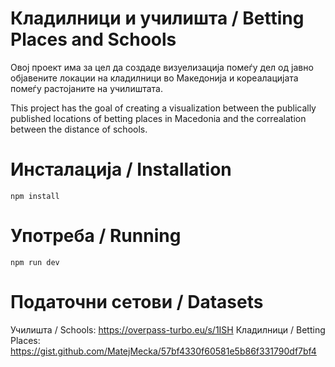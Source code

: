 # Кладилници и училишта / Betting Places and Schools

Овој проект има за цел да создаде визуелизација помеѓу дел од јавно објавените локации на кладилници во Македонија и кореалацијата помеѓу растојаните на училиштата.

This project has the goal of creating a visualization between the publically published locations of betting places in Macedonia and the correalation between the distance of schools.

# Инсталација / Installation 


`npm install`

# Употреба / Running

`npm run dev`

# Податочни сетови / Datasets

Училишта / Schools: https://overpass-turbo.eu/s/1ISH
Кладилници / Betting Places: https://gist.github.com/MatejMecka/57bf4330f60581e5b86f331790df7bf4

# 
